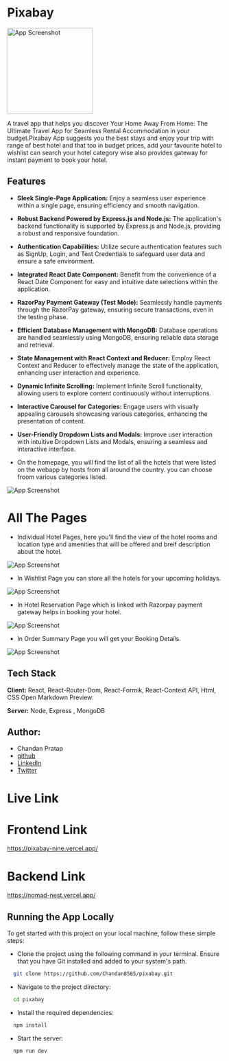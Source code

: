 

# Pixabay 
 <img src="../src/assets/homepage_img.png" alt="App Screenshot" width="200" background-color="#fff"/>

A travel app that helps you discover Your Home Away From Home: The Ultimate Travel App for Seamless Rental Accommodation in your budget.Pixabay App suggests you the best stays and enjoy your trip with range of best hotel and that too in budget prices, add your favourite hotel to wishlist can search your hotel category wise also provides gateway for instant payment to book your hotel.

## Features

- **Sleek Single-Page Application:** Enjoy a seamless user experience within a single page, ensuring efficiency and smooth navigation.

- **Robust Backend Powered by Express.js and Node.js:** The application's backend functionality is supported by Express.js and Node.js, providing a robust and responsive foundation.

- **Authentication Capabilities:** Utilize secure authentication features such as SignUp, Login, and Test Credentials to safeguard user data and ensure a safe environment.

- **Integrated React Date Component:** Benefit from the convenience of a React Date Component for easy and intuitive date selections within the application.

- **RazorPay Payment Gateway (Test Mode):** Seamlessly handle payments through the RazorPay gateway, ensuring secure transactions, even in the testing phase.

- **Efficient Database Management with MongoDB:** Database operations are handled seamlessly using MongoDB, ensuring reliable data storage and retrieval.

- **State Management with React Context and Reducer:** Employ React Context and Reducer to effectively manage the state of the application, enhancing user interaction and experience.

- **Dynamic Infinite Scrolling:** Implement Infinite Scroll functionality, allowing users to explore content continuously without interruptions.

- **Interactive Carousel for Categories:** Engage users with visually appealing carousels showcasing various categories, enhancing the presentation of content.

- **User-Friendly Dropdown Lists and Modals:** Improve user interaction with intuitive Dropdown Lists and Modals, ensuring a seamless and interactive interface.


- On the homepage, you will find the list of all the hotels that were listed on the webapp by hosts from all around the country. you can choose froom various categories listed.

 <img src="./src/assets/Homepage.png" alt="App Screenshot" background-color="#fff"/>


# All The Pages
- Individual Hotel Pages, here you'll find the view of the hotel rooms and location type and amenities that will
be offered and breif description about the hotel.

 <img src="./src/assets/Singlehotel.png" alt="App Screenshot" background-color="#fff"/>

- In Wishlist Page you can store all the hotels for your upcoming holidays.
 <img src="./src/assets/Wishlist.png" alt="App Screenshot" background-color="#fff"/>

- In Hotel Reservation Page which is linked with Razorpay payment gateway helps in booking your hotel.

 <img src="./src/assets/Payment.png" alt="App Screenshot" background-color="#fff"/>


- In Order Summary Page you will get your Booking Details.
 <img src="./src/assets/OrderSummary.png" alt="App Screenshot" background-color="#fff"/>


## Tech Stack

**Client:** React, React-Router-Dom, React-Formik, React-Context API, Html, CSS Open Markdown Preview:

**Server:** Node, Express , MongoDB

## Author:

- Chandan Pratap
- [github](https://github.com/Chandan8585)
- [LinkedIn](https://www.linkedin.com/in/chandan-pratap-464386154/)
- [Twitter](https://twitter.com/chandanpra25704)




# Live Link
# Frontend Link

https://pixabay-nine.vercel.app/

# Backend Link 
https://nomad-nest.vercel.app/


## Running the App Locally
To get started with this project on your local machine, follow these simple steps:

- Clone the project using the following command in your terminal. Ensure that you have Git installed and added to your system's path.

```bash
  git clone https://github.com/Chandan8585/pixabay.git
```

- Navigate to the project directory:
```bash
  cd pixabay
```
- Install the required dependencies:
```bash
  npm install
```
- Start the server:
```bash
  npm run dev
```







